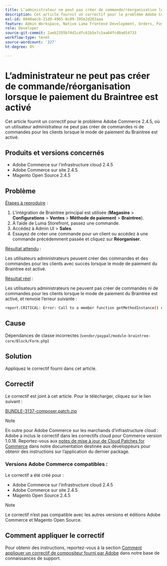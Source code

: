 ```yaml
---
title: L’administrateur ne peut pas créer de commande/réorganisation lorsque le paiement du Braintree est activé
description: Cet article fournit un correctif pour le problème Adobe Commerce 2.4.5, où un utilisateur administrateur ne peut pas créer de commandes ni de commandes pour les clients lorsque le mode de paiement du Braintree est activé.
exl-id: 8840aecb-21d9-4965-8c09-395e2d263aaa
feature: Admin Workspace, Native Luma Frontend Development, Orders, Payments
role: Developer
source-git-commit: 2aeb2355b74d1cdfc62b5e7c5aa04fcd0a654733
workflow-type: tm+mt
source-wordcount: '327'
ht-degree: 0%

---
```


# L’administrateur ne peut pas créer de commande/réorganisation lorsque le paiement du Braintree est activé

Cet article fournit un correctif pour le problème Adobe Commerce 2.4.5, où un utilisateur administrateur ne peut pas créer de commandes ni de commandes pour les clients lorsque le mode de paiement du Braintree est activé.

## Produits et versions concernés

* Adobe Commerce sur l’infrastructure cloud 2.4.5
* Adobe Commerce sur site 2.4.5
* Magento Open Source 2.4.5

## Problème

<u>Étapes à reproduire</u> :

1. L’intégration de Braintree principal est utilisée (**Magasins** > **Configurations** > **Ventes** > **Méthode de paiement** > **Braintree**).
1. À l’aide de Luma Storefront, passez une commande.
1. Accédez à Admin UI > **Sales**.
1. Essayez de créer une commande pour un client ou accédez à une commande précédemment passée et cliquez sur **Réorganiser**.

<u>Résultat attendu</u> :

Les utilisateurs administrateurs peuvent créer des commandes et des commandes pour les clients avec succès lorsque le mode de paiement du Braintree est activé.

<u>Résultat réel</u> :

Les utilisateurs administrateurs ne peuvent pas créer de commandes ni de commandes pour les clients lorsque le mode de paiement du Braintree est activé, et renvoie l’erreur suivante :

```bash
report.CRITICAL: Error: Call to a member function getMethodInstance() on null in /app/vendor/paypal/module-braintree-core/Block/Form.php:174
```

## Cause

Dépendances de classe incorrectes (`vendor/paypal/module-braintree-core/Block/Form.php`)

## Solution

Appliquez le correctif fourni dans cet article.

## Correctif

Le correctif est joint à cet article. Pour le télécharger, cliquez sur le lien suivant :

[BUNDLE-3137-composer.patch.zip](assets/BUNDLE-3137-composer.patch.zip)

>[!NOTE]
>
>En outre pour Adobe Commerce sur les marchands d’infrastructure cloud : Adobe a inclus le correctif dans les correctifs cloud pour Commerce version 1.0.18. Reportez-vous aux [notes de mise à jour de Cloud Patches for Commerce](https://experienceleague.adobe.com/en/docs/commerce-cloud-service/user-guide/release-notes/cloud-patches) dans notre documentation destinée aux développeurs pour obtenir des instructions sur l’application du dernier package.

### Versions Adobe Commerce compatibles :

Le correctif a été créé pour :

* Adobe Commerce sur l’infrastructure cloud 2.4.5
* Adobe Commerce sur site 2.4.5
* Magento Open Source 2.4.5

>[!NOTE]
>
>Le correctif n’est pas compatible avec les autres versions et éditions Adobe Commerce et Magento Open Source.

## Comment appliquer le correctif

Pour obtenir des instructions, reportez-vous à la section [Comment appliquer un correctif de compositeur fourni par Adobe](/help/how-to/general/how-to-apply-a-composer-patch-provided-by-magento.md) dans notre base de connaissances de support.
